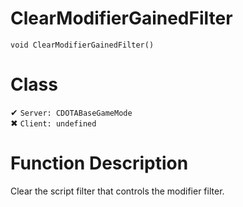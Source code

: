 # ClearModifierGainedFilter
```
void ClearModifierGainedFilter()
```
# Class
✔ `Server: CDOTABaseGameMode`  
✖ `Client: undefined`  

# Function Description
Clear the script filter that controls the modifier filter.
